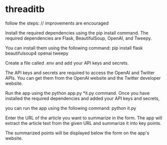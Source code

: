 # threaditb

follow the steps:    // improvements are encouraged 

Install the required dependencies using the pip install command.
The required dependencies are Flask, BeautifulSoup, OpenAI, and Tweepy. 

You can install them using the following command:
pip install flask beautifulsoup4 openai tweepy

Create a file called .env and add your API keys and secrets.

The API keys and secrets are required to access the OpenAI and Twitter APIs. You can get them from the OpenAI website and the Twitter developer website.

Run the app using the python app.py  *it.py command.
Once you have installed the required dependencies and added your API keys and secrets, 

you can run the app using the following command:
python it.py

Enter the URL of the article you want to summarize in the form.
The app will extract the article text from the given URL and summarize it into key points. 

The summarized points will be displayed below the form on the app's website.
